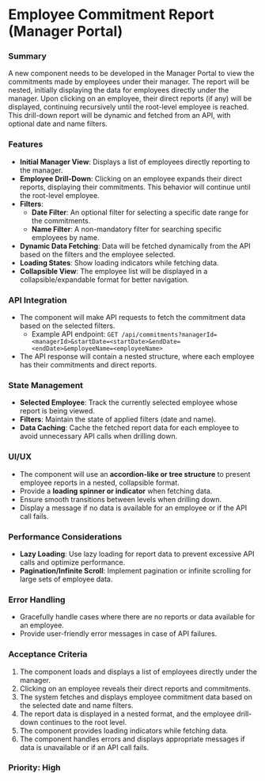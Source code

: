 # Employee Commitment Report (Manager Portal)

### **Summary**
A new component needs to be developed in the Manager Portal to view the commitments made by employees under their manager. The report will be nested, initially displaying the data for employees directly under the manager. Upon clicking on an employee, their direct reports (if any) will be displayed, continuing recursively until the root-level employee is reached. This drill-down report will be dynamic and fetched from an API, with optional date and name filters.

### **Features**
- **Initial Manager View**: Displays a list of employees directly reporting to the manager.
- **Employee Drill-Down**: Clicking on an employee expands their direct reports, displaying their commitments. This behavior will continue until the root-level employee.
- **Filters**:
  - **Date Filter**: An optional filter for selecting a specific date range for the commitments.
  - **Name Filter**: A non-mandatory filter for searching specific employees by name.
- **Dynamic Data Fetching**: Data will be fetched dynamically from the API based on the filters and the employee selected.
- **Loading States**: Show loading indicators while fetching data.
- **Collapsible View**: The employee list will be displayed in a collapsible/expandable format for better navigation.

### **API Integration**
- The component will make API requests to fetch the commitment data based on the selected filters.
  - Example API endpoint: `GET /api/commitments?managerId=<managerId>&startDate=<startDate>&endDate=<endDate>&employeeName=<employeeName>`
- The API response will contain a nested structure, where each employee has their commitments and direct reports.

### **State Management**
- **Selected Employee**: Track the currently selected employee whose report is being viewed.
- **Filters**: Maintain the state of applied filters (date and name).
- **Data Caching**: Cache the fetched report data for each employee to avoid unnecessary API calls when drilling down.

### **UI/UX**
- The component will use an **accordion-like or tree structure** to present employee reports in a nested, collapsible format.
- Provide a **loading spinner or indicator** when fetching data.
- Ensure smooth transitions between levels when drilling down.
- Display a message if no data is available for an employee or if the API call fails.

### **Performance Considerations**
- **Lazy Loading**: Use lazy loading for report data to prevent excessive API calls and optimize performance.
- **Pagination/Infinite Scroll**: Implement pagination or infinite scrolling for large sets of employee data.

### **Error Handling**
- Gracefully handle cases where there are no reports or data available for an employee.
- Provide user-friendly error messages in case of API failures.

### **Acceptance Criteria**
1. The component loads and displays a list of employees directly under the manager.
2. Clicking on an employee reveals their direct reports and commitments.
3. The system fetches and displays employee commitment data based on the selected date and name filters.
4. The report data is displayed in a nested format, and the employee drill-down continues to the root level.
5. The component provides loading indicators while fetching data.
6. The component handles errors and displays appropriate messages if data is unavailable or if an API call fails.

### **Priority**: High
